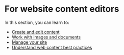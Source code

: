 <!--
title: Website content editors
pagenumber: 3
-->

# For website content editors

In this section, you can learn to:

* [Create and edit content](creating-and-editing-content)
* [Work with images and documents](working-with-images-and-documents)
* [Manage your site](managing-your-site)
* [Understand web content best practices](web-content-best-practises)
